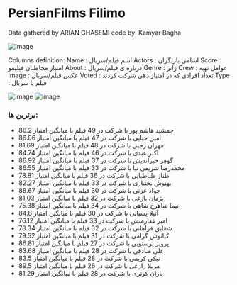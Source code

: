 # PersianFilms Filimo
Data gathered by ARIAN GHASEMI
code by: Kamyar Bagha




![image](https://user-images.githubusercontent.com/100142624/181587703-5385eeb0-ff0e-4115-a891-ff6509193e15.png)

Columns definition:
Name : اسم فیلم/سریال
Actors : اسامی بازیگران
Score : امتیاز مخاطبان فیلیمو
About : درباره ی فیلم/سریال
Genre : ژانر
Crew : عوامل تهیه
Image : عکس فیلم/سریال
Voted : تعداد افرادی که در امتیاز دهی شرکت کردند
Type : فیلم یا سریال


![image](https://user-images.githubusercontent.com/100142624/181587511-06cb185e-34f4-407f-96b1-4ccb8652f022.png)
![image](https://user-images.githubusercontent.com/100142624/181587584-6a685343-01d7-4b9b-9e02-8e1b9072ef17.png)


### برترین ها:
* جمشید هاشم پور با شرکت در 49 فیلم با میانگین امتیاز  86.2
* امین حیایی با شرکت در 47 فیلم با میانگین امتیاز  86.06
* مهران رجبی با شرکت در 48 فیلم با میانگین امتیاز  81.69
* اکبر عبدی با شرکت در 46 فیلم با میانگین امتیاز  84.74
* گوهر خیراندیش با شرکت در 37 فیلم با میانگین امتیاز  86.92
* محمدرضا شریفی نیا با شرکت در 33 فیلم با میانگین امتیاز  86.55
* طناز طباطبایی با شرکت در 36 فیلم با میانگین امتیاز  78.81
* بهنوش بختیاری با شرکت در 33 فیلم با میانگین امتیاز  82.27
* جواد عزتی با شرکت در 30 فیلم با میانگین امتیاز  88.67
* پژمان بازغی با شرکت در 32 فیلم با میانگین امتیاز  81.03
* نیما شاهرخ شاهی با شرکت در 34 فیلم با میانگین امتیاز  75.38
* آتیلا پسیانی با شرکت در 30 فیلم با میانگین امتیاز  84.8
* امیر غفارمنش با شرکت در 33 فیلم با میانگین امتیاز  76.12
* شقایق فراهانی با شرکت در 32 فیلم با میانگین امتیاز  78.34
* کیانوش گرامی با شرکت در 31 فیلم با میانگین امتیاز  79.52
* پرویز پرستویی با شرکت در 27 فیلم با میانگین امتیاز  86.81
* علی صادقی با شرکت در 28 فیلم با میانگین امتیاز  83.68
* نیکی کریمی با شرکت در 28 فیلم با میانگین امتیاز  83.5
* مریلا زارعی با شرکت در 26 فیلم با میانگین امتیاز  89.5
* باران کوثری با شرکت در 28 فیلم با میانگین امتیاز  81.29

